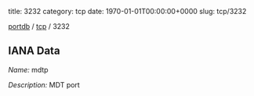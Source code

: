 title: 3232
category: tcp
date: 1970-01-01T00:00:00+0000
slug: tcp/3232

[portdb](/) / [tcp](/category/tcp.html) / 3232


## IANA Data

_Name:_ mdtp

_Description:_ MDT port

